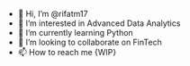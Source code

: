 - 👋 Hi, I’m @rifatm17
- 👀 I’m interested in Advanced Data Analytics
- 🌱 I’m currently learning Python
- 💞️ I’m looking to collaborate on FinTech
- 📫 How to reach me {WIP}

<!---
rifatm17/rifatm17 is a ✨ special ✨ repository because its `README.md` (this file) appears on your GitHub profile.
You can click the Preview link to take a look at your changes.
--->
